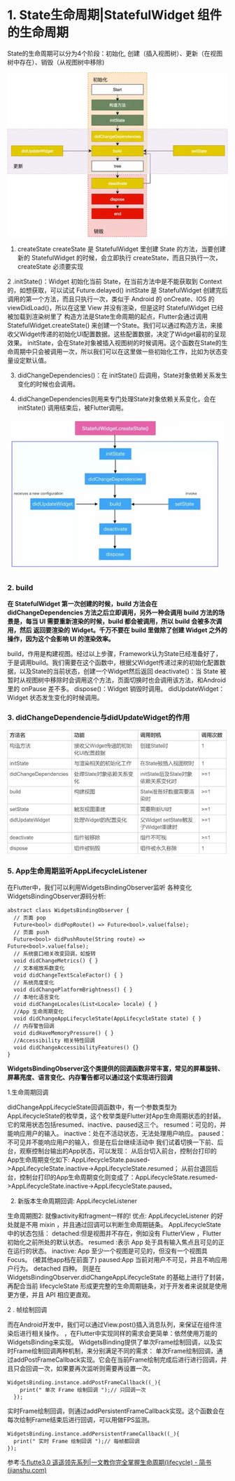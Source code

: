# 1. State生命周期|StatefulWidget 组件的生命周期

State的生命周期可以分为4个阶段：初始化, 创建（插入视图树）、更新（在视图树中存在）、销毁（从视图树中移除)

![img](assets/4.webp)

1. createState
    createState 是 StatefulWidget 里创建 State 的方法，当要创建新的 StatefulWidget 的时候，会立即执行 createState，而且只执行一次，createState 必须要实现

2 .initState()：Widget 初始化当前 State，在当前方法中是不能获取到 Context 的，如想获取，可以试试 Future.delayed()
 initState 是 StatefulWidget 创建完后调用的第一个方法，而且只执行一次，类似于 Android 的 onCreate、IOS 的 viewDidLoad()，所以在这里 View 并没有渲染，但是这时 StatefulWidget 已经被加载到渲染树里了
 构造方法是State生命周期的起点，Flutter会通过调用StatefulWidget.createState() 来创建一个State。我们可以通过构造方法，来接收父Widget传递的初始化UI配置数据。这些配置数据，决定了Widget最初的呈现效果。
 initState，会在State对象被插入视图树的时候调用。这个函数在State的生命周期中只会被调用一次，所以我们可以在这里做一些初始化工作，比如为状态变量设定默认值。

3. didChangeDependencies()：在 initState() 后调用，State对象依赖关系发生变化的时候也会调用。

4. didChangeDependencies则用来专门处理State对象依赖关系变化，会在initState() 调用结束后，被Flutter调用。

![img](assets/4_1.webp)

### 2. build

**在 StatefulWidget 第一次创建的时候，build 方法会在 didChangeDependencies 方法之后立即调用，另外一种会调用 build 方法的场景是，每当 UI 需要重新渲染的时候，build 都会被调用，所以 build 会被多次调用，然后 返回要渲染的 Widget。千万不要在 build 里做除了创建 Widget 之外的操作，因为这个会影响 UI 的渲染效率。**

build，作用是构建视图。经过以上步骤，Framework认为State已经准备好了，于是调用build。我们需要在这个函数中，根据父Widget传递过来的初始化配置数据，以及State的当前状态，创建一个Widget然后返回
 deactivate()：当 State 被暂时从视图树中移除时会调用这个方法，页面切换时也会调用该方法，和Android里的 onPause 差不多。
 dispose()：Widget 销毁时调用。
 didUpdateWidget：Widget 状态发生变化的时候调用。

### 3. didChangeDependencie与didUpdateWidget的作用

![img](assets/webp-20240315110435570)

### 5. App生命周期监听AppLifecycleListener

在Flutter中，我们可以利用WidgetsBindingObserver监听 各种变化
 WidgetsBindingObserver源码分析:

~~~
abstract class WidgetsBindingObserver {
  // 页面 pop
  Future<bool> didPopRoute() => Future<bool>.value(false);
  // 页面 push
  Future<bool> didPushRoute(String route) => Future<bool>.value(false);
  // 系统窗口相关改变回调，如旋转
  void didChangeMetrics() { }
  // 文本缩放系数变化
  void didChangeTextScaleFactor() { }
  // 系统亮度变化
  void didChangePlatformBrightness() { }
  // 本地化语言变化
  void didChangeLocales(List<Locale> locale) { }
  //App 生命周期变化
  void didChangeAppLifecycleState(AppLifecycleState state) { }
  // 内存警告回调
  void didHaveMemoryPressure() { }
  //Accessibility 相关特性回调
  void didChangeAccessibilityFeatures() {}
}
~~~

**WidgetsBindingObserver这个类提供的回调函数非常丰富，常见的屏幕旋转、屏幕亮度、语言变化、内存警告都可以通过这个实现进行回调**

  1.生命周期回调

didChangeAppLifecycleState回调函数中，有一个参数类型为AppLifecycleState的枚举类，这个枚举类是Flutter对App生命周期状态的封装。它的常用状态包括resumed、inactive、paused这三个。
 resumed：可见的，并能响应用户的输入。
 inactive：处在不活动状态，无法处理用户响应。
 paused：不可见并不能响应用户的输入，但是在后台继续活动中
 我们试着切换一下前、后台，观察控制台输出的App状态，可以发现：
 从后台切入前台，控制台打印的App生命周期变化如下: AppLifecycleState.paused->AppLifecycleState.inactive->AppLifecycleState.resumed；
 从前台退回后台，控制台打印的App生命周期变化则变成了：AppLifecycleState.resumed->AppLifecycleState.inactive->AppLifecycleState.paused。

2. 新版本生命周期回调: AppLifecycleListener

生命周期图2:
 就像activity和fragment一样的!
 优点: AppLifecycleListener 的好处就是不用 mixin ，并且通过回调可以判断生命周期链条。
 AppLifecycleState 中的状态包括：
 detached:但是视图并不存在，例如没有 FlutterView ，Flutter 初始化之前所处的默认状态。
 resumed :表示 App 处于具有输入焦点且可见的正在运行的状态。
 inactive: App 至少一个视图是可见的，但没有一个视图具 Focus。 (被其他app档在前面了)
 paused:App 当前对用户不可见，并且不响应用户行为。
 detached 四种。
 则是在 WidgetsBindingObserver.didChangeAppLifecycleState 的基础上进行了封装，再配合当前 lifecycleState 形成更完整的生命周期链条，对于开发者来说就是使用更方便，并且 API 相应更直观。

2 . 帧绘制回调

而在Android开发中，我们可以通过View.post()插入消息队列，来保证在组件渲染后进行相关操作。
 ，在Flutter中实现同样的需求会更简单：依然使用万能的WidgetsBinding来实现。
 WidgetsBinding提供了单次Frame绘制回调，以及实时Frame绘制回调两种机制，来分别满足不同的需求：
 单次Frame绘制回调，通过addPostFrameCallback实现。它会在当前Frame绘制完成后进行进行回调，并且只会回调一次，如果要再次监听则需要再设置一次。

~~~
WidgetsBinding.instance.addPostFrameCallback((_){
    print(" 单次 Frame 绘制回调 ");// 只回调一次
  });
~~~

实时Frame绘制回调，则通过addPersistentFrameCallback实现。这个函数会在每次绘制Frame结束后进行回调，可以用做FPS监测。

~~~
WidgetsBinding.instance.addPersistentFrameCallback((_){
  print(" 实时 Frame 绘制回调 ");// 每帧都回调
});
~~~

参考:[5.flutte3.0 遥遥领先系列|一文教你完全掌握生命周期(lifecycle) - 简书 (jianshu.com)](https://www.jianshu.com/p/a8b9e394a641)
